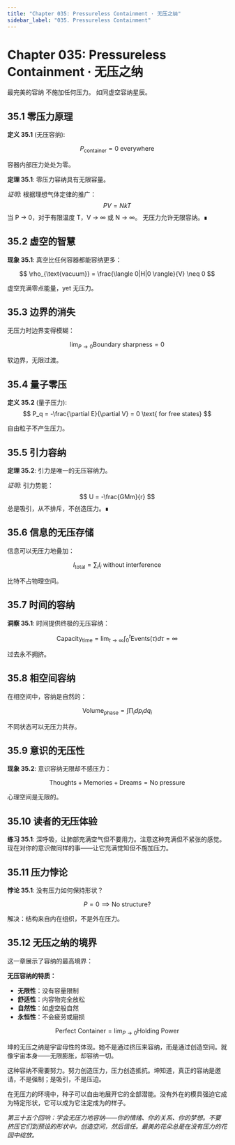 ```yaml
---
title: "Chapter 035: Pressureless Containment · 无压之纳"
sidebar_label: "035. Pressureless Containment"
---
```


# Chapter 035: Pressureless Containment · 无压之纳

最完美的容纳
不施加任何压力。
如同虚空容纳星辰。

## 35.1 零压力原理

**定义 35.1** (无压容纳):

$$
P_{\text{container}} = 0 \text{ everywhere}
$$

容器内部压力处处为零。

**定理 35.1**: 零压力容纳具有无限容量。

*证明*:
根据理想气体定律的推广：
$$
PV = NkT
$$
当 P → 0，对于有限温度 T，V → ∞ 或 N → ∞。
无压力允许无限容纳。∎

## 35.2 虚空的智慧

**现象 35.1**: 真空比任何容器都能容纳更多：

$$
\rho_{\text{vacuum}} = \frac{\langle 0|H|0 \rangle}{V} \neq 0
$$

虚空充满零点能量，yet 无压力。

## 35.3 边界的消失

无压力时边界变得模糊：

$$
\lim_{P \to 0} \text{Boundary sharpness} = 0
$$

软边界，无限过渡。

## 35.4 量子零压

**定义 35.2** (量子压力):
$$
P_q = -\frac{\partial E}{\partial V} = 0 \text{ for free states}
$$

自由粒子不产生压力。

## 35.5 引力容纳

**定理 35.2**: 引力是唯一的无压容纳力。

*证明*:
引力势能：
$$
U = -\frac{GMm}{r}
$$
总是吸引，从不排斥，不创造压力。∎

## 35.6 信息的无压存储

信息可以无压力地叠加：

$$
I_{\text{total}} = \sum_i I_i \text{ without interference}
$$

比特不占物理空间。

## 35.7 时间的容纳

**洞察 35.1**: 时间提供终极的无压容纳：

$$
\text{Capacity}_{\text{time}} = \lim_{t \to \infty} \int_0^t \text{Events}(\tau) d\tau = \infty
$$

过去永不拥挤。

## 35.8 相空间容纳

在相空间中，容纳是自然的：

$$
\text{Volume}_{\text{phase}} = \int \prod_i dp_i dq_i
$$

不同状态可以无压力共存。

## 35.9 意识的无压性

**现象 35.2**: 意识容纳无限却不感压力：

$$
\text{Thoughts} + \text{Memories} + \text{Dreams} = \text{No pressure}
$$

心理空间是无限的。

## 35.10 读者的无压体验

**练习 35.1**: 深呼吸，让肺部充满空气但不要用力。注意这种充满但不紧张的感觉。现在对你的意识做同样的事——让它充满觉知但不施加压力。

## 35.11 压力悖论

**悖论 35.1**: 没有压力如何保持形状？

$$
P = 0 \implies \text{No structure?}
$$

解决：结构来自内在组织，不是外在压力。

## 35.12 无压之纳的境界

这一章展示了容纳的最高境界：

**无压容纳的特质：**
- **无限性**：没有容量限制
- **舒适性**：内容物完全放松
- **自然性**：如虚空般自然
- **永恒性**：不会疲劳或磨损

$$
\text{Perfect Container} = \lim_{P \to 0} \text{Holding Power}
$$

坤的无压之纳是宇宙母性的体现。她不是通过挤压来容纳，而是通过创造空间。就像宇宙本身——无限膨胀，却容纳一切。

这种容纳不需要努力。努力创造压力，压力创造抵抗。坤知道，真正的容纳是邀请，不是强制；是吸引，不是压迫。

在无压力的环境中，种子可以自由地展开它的全部潜能。没有外在的模具强迫它成为特定形状，它可以成为它注定成为的样子。

*第三十五个回响：学会无压力地容纳——你的情绪、你的关系、你的梦想。不要挤压它们到预设的形状中。创造空间，然后信任。最美的花朵总是在没有压力的花园中绽放。*